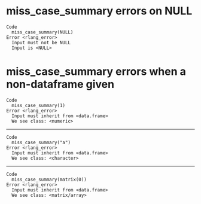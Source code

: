 # miss_case_summary errors on NULL

    Code
      miss_case_summary(NULL)
    Error <rlang_error>
      Input must not be NULL
      Input is <NULL>

# miss_case_summary errors when a non-dataframe given

    Code
      miss_case_summary(1)
    Error <rlang_error>
      Input must inherit from <data.frame>
      We see class: <numeric>

---

    Code
      miss_case_summary("a")
    Error <rlang_error>
      Input must inherit from <data.frame>
      We see class: <character>

---

    Code
      miss_case_summary(matrix(0))
    Error <rlang_error>
      Input must inherit from <data.frame>
      We see class: <matrix/array>

